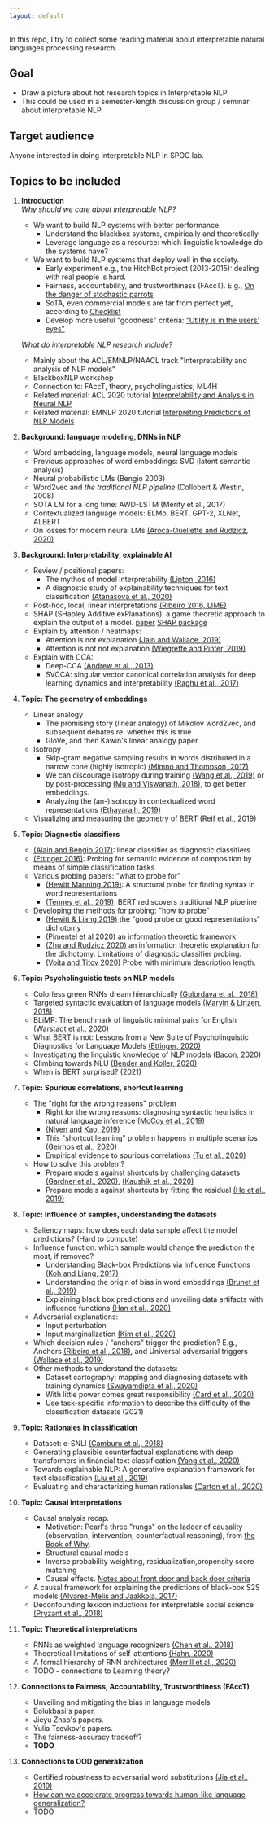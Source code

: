 ```yaml
---
layout: default
---
```


In this repo, I try to collect some reading material about interpretable natural languages processing research. 

## Goal  
- Draw a picture about hot research topics in Interpretable NLP.   
- This could be used in a semester-length discussion group / seminar about interpretable NLP.  

## Target audience  
Anyone interested in doing Interpretable NLP in SPOC lab.  

## Topics to be included  

1. **Introduction**  
    *Why should we care about interpretable NLP?*  
    - We want to build NLP systems with better performance.  
      - Understand the blackbox systems, empirically and theoretically  
      - Leverage language as a resource: which linguistic knowledge do the systems have?  
    - We want to build NLP systems that deploy well in the society.  
      - Early experiment e.g., the HitchBot project (2013-2015): dealing with real people is hard.  
      - Fairness, accountability, and trustworthiness (FAccT). E.g., [On the danger of stochastic parrots](https://www.technologyreview.com/2020/12/04/1013294/google-ai-ethics-research-paper-forced-out-timnit-gebru/)  
      - SoTA, even commercial models are far from perfect yet, according to [Checklist](https://www.aclweb.org/anthology/2020.acl-main.442/)  
      - Develop more useful "goodness" criteria: ["Utility is in the users' eyes"](https://www.aclweb.org/anthology/2020.emnlp-main.393/)    

    *What do interpretable NLP research include?*  
    - Mainly about the ACL/EMNLP/NAACL track "Interpretability and analysis of NLP models"  
    - BlackboxNLP workshop  
    - Connection to: FAccT, theory, psycholinguistics, ML4H  
    - Related material: ACL 2020 tutorial [Interpretability and Analysis in Neural NLP](https://sebastiangehrmann.com/assets/files/acl_2020_interpretability_tutorial.pdf)  
    - Related material: EMNLP 2020 tutorial [Interpreting Predictions of NLP Models](https://github.com/Eric-Wallace/interpretability-tutorial-emnlp2020)  


2. **Background: language modeling, DNNs in NLP**  
    - Word embedding, language models, neural language models  
    - Previous approaches of word embeddings: SVD (latent semantic analysis)  
    - Neural probabilistic LMs (Bengio 2003)  
    - Word2vec and *the traditional NLP pipeline* (Collobert & Westin, 2008)  
    - SOTA LM for a long time: AWD-LSTM (Merity et al., 2017)  
    - Contextualized language models: ELMo, BERT, GPT-2, XLNet, ALBERT  
    - On losses for modern neural LMs [(Aroca-Ouellette and Rudzicz, 2020)](https://www.aclweb.org/anthology/2020.emnlp-main.403/) 


3. **Background: Interpretability, explainable AI**  
    - Review / positional papers:
      - The mythos of model interpretability [(Lipton, 2016)](https://arxiv.org/abs/1606.03490)  
      - A diagnostic study of explainability techniques for text classification [(Atanasova et al., 2020)](https://www.aclweb.org/anthology/2020.emnlp-main.263)  
    - Post-hoc, local, linear interpretations [(Ribeiro 2016, LIME)](https://arxiv.org/abs/1602.04938)  
    - SHAP (SHapley Additive exPlanations): a game theoretic approach to explain the output of a model. [paper](https://proceedings.neurips.cc/paper/2017/hash/8a20a8621978632d76c43dfd28b67767-Abstract.html) [SHAP package](https://shap.readthedocs.io/en/latest/)   
    - Explain by attention / heatmaps:
      - Attention is not explanation [(Jain and Wallace, 2019)](https://arxiv.org/abs/1902.10186)  
      - Attention is not not explanation [(Wiegreffe and Pinter, 2019)](https://arxiv.org/abs/1908.04626)  
    - Explain with CCA:  
      - Deep-CCA [(Andrew et al., 2013)](https://ttic.uchicago.edu/~klivescu/papers/andrew_icml2013.pdf)    
      - SVCCA: singular vector canonical correlation analysis for deep learning dynamics and interpretability [(Raghu et al., 2017)](https://arxiv.org/abs/1706.05806)  

    <!--3. Can I beg Frank to give a guest lecture here? (E.g., Interpretability and surgical safety?) -->  

4. **Topic: The geometry of embeddings**
    - Linear analogy  
      - The promising story (linear analogy) of Mikolov word2vec, and subsequent debates re: whether this is true  
      - GloVe, and then Kawin's linear analogy paper  
    - Isotropy  
      - Skip-gram negative sampling results in words distributed in a narrow cone (highly isotropic) [(Mimno and Thompson, 2017)](https://www.cs.cornell.edu/~laurejt/papers/sgns-geometry-2017.pdf)  
      - We can discourage isotropy during training [(Wang et al., 2019)](http://proceedings.mlr.press/v97/wang19f/wang19f.pdf) or by post-processing [(Mu and Viswanath, 2018)](https://openreview.net/forum?id=HkuGJ3kCb), to get better embeddings.  
      - Analyzing the (an-)isotropy in contextualized word representations [(Ethayarajh, 2019)](https://www.aclweb.org/anthology/D19-1006/)  
    - Visualizing and measuring the geometry of BERT [(Reif et al., 2019)](https://papers.nips.cc/paper/2019/hash/159c1ffe5b61b41b3c4d8f4c2150f6c4-Abstract.html) 


5. **Topic: Diagnostic classifiers**  
    - [(Alain and Bengio 2017)](https://arxiv.org/abs/1610.01644): linear classifier as diagnostic classifiers  
    - [(Ettinger 2016)](https://www.aclweb.org/anthology/W16-2524/): Probing for semantic evidence of composition by means of simple classification tasks  
    - Various probing papers: "what to probe for"
      - [(Hewitt Manning 2019)](https://www.aclweb.org/anthology/N19-1419/): A structural probe for finding syntax in word representations  
      - [(Tenney et al., 2019)](https://arxiv.org/abs/1905.05950): BERT rediscovers traditional NLP pipeline  
    - Developing the methods for probing: "how to probe"
      - [(Hewitt & Liang 2019)](https://www.aclweb.org/anthology/D19-1275/) the "good probe or good representations" dichotomy  
      - [(Pimentel et al 2020)](https://www.aclweb.org/anthology/2020.acl-main.420/) an information theoretic framework  
      - [(Zhu and Rudzicz 2020)](https://www.aclweb.org/anthology/2020.emnlp-main.744/) an information theoretic explanation for the dichotomy. Limitations of diagnostic classifier probing.  
      - [(Voita and Titov 2020)](https://www.aclweb.org/anthology/2020.emnlp-main.14/) Probe with minimum description length.  


6. **Topic: Psycholinguistic tests on NLP models**
    - Colorless green RNNs dream hierarchically [(Gulordava et al., 2018)](https://www.aclweb.org/anthology/N18-1108/)  
    - Targeted syntactic evaluation of language models [(Marvin & Linzen, 2018)](https://www.aclweb.org/anthology/D18-1151/)  
    - BLiMP: The benchmark of linguistic minimal pairs for English [(Warstadt et al., 2020)](https://www.mitpressjournals.org/doi/full/10.1162/tacl_a_00321)  
    - What BERT is not: Lessons from a New Suite of Psycholinguistic Diagnostics for Language Models [(Ettinger, 2020)](https://www.mitpressjournals.org/doi/full/10.1162/tacl_a_00298)  
    - Investigating the linguistic knowledge of NLP models [(Bacon, 2020)](https://escholarship.org/uc/item/7tk21797)    
    - Climbing towards NLU [(Bender and Koller, 2020)](https://www.aclweb.org/anthology/2020.acl-main.463/)  
    - When is BERT surprised? (2021)  


7. **Topic: Spurious correlations, shortcut learning**    
    - The "right for the wrong reasons" problem
      - Right for the wrong reasons: diagnosing syntactic heuristics in natural language inference [(McCoy et al., 2019)](https://www.aclweb.org/anthology/P19-1334/)  
      - [(Niven and Kao, 2019)](https://www.aclweb.org/anthology/P19-1459/)  
      - This "shortcut learning" problem happens in multiple scenarios (Geirhos et al., 2020)  
      - Empirical evidence to spurious correlations [(Tu et al., 2020)](https://arxiv.org/abs/2007.06778)  
    - How to solve this problem?
      - Prepare models against shortcuts by challenging datasets [(Gardner et al., 2020)](https://arxiv.org/abs/2004.02709), [(Kaushik et al., 2020)](https://openreview.net/forum?id=Sklgs0NFvr)
      - Prepare models against shortcuts by fitting the residual [(He et al., 2019)](https://arxiv.org/abs/1908.10763)  


8. **Topic: Influence of samples, understanding the datasets**  
    - Saliency maps: how does each data sample affect the model predictions? (Hard to compute)  
    - Influence function: which sample would change the prediction the most, if removed?  
      - Understanding Black-box Predictions via Influence Functions [(Koh and Liang, 2017)](https://arxiv.org/abs/1703.04730)  
      - Understanding the origin of bias in word embeddings [(Brunet et al., 2019)](https://arxiv.org/abs/1810.03611)  
      - Explaining black box predictions and unveiling data artifacts with influence functions [(Han et al., 2020)](https://arxiv.org/abs/2005.06676)  
    - Adversarial explanations:  
      - Input perturbation
      - Input marginalization [(Kim et al., 2020)](https://arxiv.org/abs/2010.13984)  
    - Which decision rules / "anchors" trigger the prediction? E.g., Anchors [(Ribeiro et al., 2018)](https://www.aaai.org/ocs/index.php/AAAI/AAAI18/paper/view/16982/15850), and Universal adversarial triggers [(Wallace et al., 2019)](https://arxiv.org/abs/1908.07125)  
    - Other methods to understand the datasets:  
      - Dataset cartography: mapping and diagnosing datasets with training dynamics [(Swayamdipta et al., 2020)](https://www.aclweb.org/anthology/2020.emnlp-main.746/)  
      - With little power comes great responsibility [(Card et al., 2020)](https://arxiv.org/abs/2010.06595)  
      - Use task-specific information to describe the difficulty of the classification datasets (2021)  


9. **Topic: Rationales in classification**  
    - Dataset: e-SNLI [(Camburu et al., 2018)](https://arxiv.org/abs/1812.01193)  
    - Generating plausible counterfactual explanations with deep transformers in financial text classification [(Yang et al., 2020)](https://arxiv.org/abs/2010.12512)  
    - Towards explainable NLP: A generative explanation framework for text classification [(Liu et al., 2019)](https://www.aclweb.org/anthology/P19-1560/)  
    - Evaluating and characterizing human rationales [(Carton et al., 2020)](aclweb.org/anthology/2020.emnlp-main.747/)  


10. **Topic: Causal interpretations**  
    - Causal analysis recap.  
      - Motivation: Pearl's three "rungs" on the ladder of causality (observation, intervention, counterfactual reasoning), from [the Book of Why](https://www.nytimes.com/2018/06/01/business/dealbook/review-the-book-of-why-examines-the-science-of-cause-and-effect.html).  
      - Structural causal models  
      - Inverse probability weighting, residualization,propensity score matching  
      - Causal effects. [Notes about front door and back door criteria](https://cse.sc.edu/~javidian/Notes_Presentations/BackFrontDoor.pdf)  
    - A causal framework for explaining the predictions of black-box S2S models [(Alvarez-Melis and Jaakkola, 2017)](https://www.aclweb.org/anthology/D17-1042/)  
    - Deconfounding lexicon inductions for interpretable social science [(Pryzant et al., 2018)](https://www.aclweb.org/anthology/N18-1146/)  


11. **Topic: Theoretical interpretations**  
    - RNNs as weighted language recognizers [(Chen et al., 2018)](https://www.aclweb.org/anthology/N18-1205/)  
    - Theoretical limitations of self-attentions [(Hahn, 2020)](https://www.mitpressjournals.org/doi/full/10.1162/tacl_a_00306)  
    - A formal hierarchy of RNN architectures [(Merrill et al., 2020)](https://arxiv.org/abs/2004.08500)  
    - TODO - connections to Learning theory?  


12. **Connections to Fairness, Accountability, Trustworthiness (FAccT)**  
    - Unveiling and mitigating the bias in language models  
    - Bolukbasi's paper. 
    - Jieyu Zhao's papers. 
    - Yulia Tsevkov's papers. 
    - The fairness-accuracy tradeoff?   
    - **TODO**  


13. **Connections to OOD generalization**
    - Certified robustness to adversarial word substitutions [(Jia et al., 2019)](https://arxiv.org/abs/1909.00986)  
    - [How can we accelerate progress towards human-like language generalization?](https://www.aclweb.org/anthology/2020.acl-main.465/)  
    - TODO  
